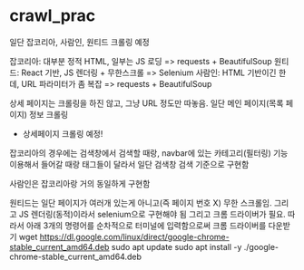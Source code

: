 # crawl_prac

일단 잡코리아, 사람인, 원티드 크롤링 예정

잡코리아: 대부분 정적 HTML, 일부는 JS 로딩 => requests + BeautifulSoup
원티드: React 기반, JS 렌더링 + 무한스크롤 => Selenium
사람인: HTML 기반이긴 한데, URL 파라미터가 좀 복잡 => requests + BeautifulSoup

상세 페이지는 크롤링을 하진 않고, 그냥 URL 정도만 따놓음. 일단 메인 페이지(목록 페이지) 정보 크롤링

- 상세페이지 크롤링 예정!

잡코리아의 경우에는 검색창에서 검색할 때랑, navbar에 있는 카테고리(필터링) 기능 이용해서 들어갈 때랑 태그들이 달라서 일단 검색창 검색 기준으로 구현함

사람인은 잡코리아랑 거의 동일하게 구현함

원티드는 일단 페이지가 여러개 있는게 아니고(즉 페이지 번호 X) 무한 스크롤임. 그리고 JS 렌더링(동적)이라서 selenium으로 구현해야 됨
그리고 크롬 드라이버가 필요. 따라서 아래 3개의 명령어를 순차적으로 터미널에 입력함으로써 크롬 드라이버를 다운받기
wget https://dl.google.com/linux/direct/google-chrome-stable_current_amd64.deb
sudo apt update
sudo apt install -y ./google-chrome-stable_current_amd64.deb
